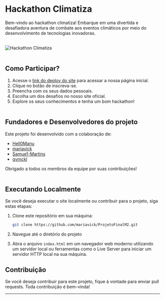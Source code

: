 # Hackathon Climatiza

Bem-vindo ao hackathon climatiza! Embarque em uma divertida e desafiadora aventura de combate aos eventos climáticos por meio do desenvolvimento de tecnologias inovadoras.</br></br>

![Hackathon Climatiza](https://firebasestorage.googleapis.com/v0/b/quiz-baleias.appspot.com/o/QuizBaleias.png?alt=media&token=a06493a7-97f3-4da6-9215-d9813d5ee7d1) </br></br>

## Como Participar?

1. Acesse o [link do deploy do site](https://quiz-baleias.web.app/) para acessar a nossa página inicial.
2. Clique no botão de inscreva-se.
3. Preencha com os seus dados pessoais.
4. Escolha um dos desafios no nosso site oficial.
5. Explore os seus conhecimentos e tenha um bom hackathon!</br></br>

## Fundadores e Desenvolvedores do projeto

Este projeto foi desenvolvido com a colaboração de:

- [Hell0Manu](https://github.com/Hell0Manu)
- [mariavick](https://github.com/mariavick)
- [Samue1-Martins](https://github.com/Samue1-Martins)
- [gvmckl](https://github.com/gvmckl)

Obrigado a todos os membros da equipe por suas contribuições!</br></br>

## Executando Localmente

Se você deseja executar o site localmente ou contribuir para o projeto, siga estas etapas:

1. Clone este repositório em sua máquina:

   ```bash
   git clone https://github.com/mariavick/ProjetoFinalM2.git
   ```

2. Navegue até o diretório do projeto

3. Abra o arquivo `index.html` em um navegador web moderno utilizando um servidor local ou ferramentas como o Live Server para iniciar um servidor HTTP local na sua máquina.

## Contribuição

Se você deseja contribuir para este projeto, fique à vontade para enviar pull requests. Toda contribuição é bem-vinda!

---

